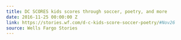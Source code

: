 ```yaml
---
title: DC SCORES kids scores through soccer, poetry, and more
date: 2016-11-25 00:00:00 Z
link: https://stories.wf.com/d-c-kids-score-soccer-poetry/#Nov26
source: Wells Fargo Stories
---
```


